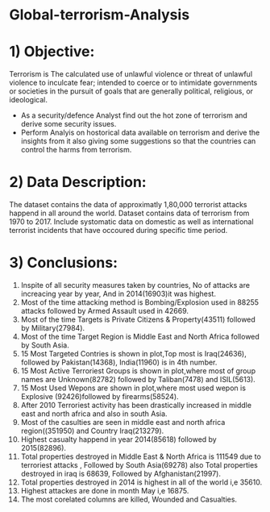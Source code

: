 # Global-terrorism-Analysis
# 1) Objective:
Terrorism is The calculated use of unlawful violence or threat of unlawful violence to inculcate fear; intended to coerce or to intimidate governments or societies in the pursuit of goals that are generally political, religious, or ideological.


*   As a security/defence Analyst find out the hot zone of terrorism and derive some security issues.
*   Perform Analyis on hostorical data available on terrorism and derive the insights from it also giving some suggestions so that the countries can control the harms from terrorism.
# 2) Data Description:
The dataset contains the data of approximatly 1,80,000 terrorist attacks happend in all around the world.
Dataset contains data of terrorism from 1970 to 2017.
Include systomatic data on domestic as well as international terrorist incidents that have occoured during specific time period.



# 3) Conclusions:
1.   Inspite of all security measures taken by countries, No of attacks are increacing year by year, And in 2014(16903)it was highest.
2.   Most of the time attacking method is Bombing/Explosion used in 88255 attacks followed by Armed Assault used in 42669.
3.   Most of the time Targets is Private Citizens & Property(43511) followed by Military(27984).
4.  Most of the time Target Region is Middle East and North Africa followed by South Asia.
5. 15 Most Targeted Contries is shown in plot,Top most is Iraq(24636), followed by Pakistan(14368), India(11960) is in 4th number.
6.  15 Most Active Terroriest Groups is shown in plot,where most of group names are Unknown(82782) followed by Taliban(7478) and ISIL(5613).
7. 15 Most Used Wepons are shown in plot,where most used wepon is Explosive (92426)followed by firearms(58524).
8. After 2010 Terroriest activity has been drastically increased in middle east and north africa and also in south Asia.
9. Most of the casulties are seen in middle east and north africa region((351950) and Country Iraq(213279).
10. Highest casualty happend in year 2014(85618) followed by 2015(82896).
11. Total properties destroyed in Middle East & North Africa is 111549 due to terroriest attacks , Followed by South Asia(69278) also Total properties destroyed in iraq is 68639, Followed by Afghanistan(21997).
12. Total properties destroyed in 2014 is highest in all of the world  i,e 35610.
13. Highest attackes are done in month May i,e 16875.
14. The most corelated columns are killed, Wounded and Casualties.
